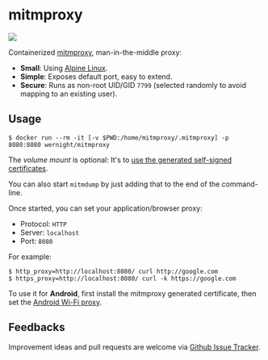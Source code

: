 # mitmproxy

[![](https://badge.imagelayers.io/wernight/mitmproxy:latest.svg)](https://imagelayers.io/?images=wernight/mitmproxy:latest 'Get your own badge on imagelayers.io')

Containerized [mitmproxy](https://mitmproxy.org/), man-in-the-middle proxy:

 * **Small**: Using [Alpine Linux](https://hub.docker.com/_/alpine/).
 * **Simple**: Exposes default port, easy to extend.
 * **Secure**: Runs as non-root UID/GID `7799` (selected randomly to avoid mapping to an existing user).


## Usage

    $ docker run --rm -it [-v $PWD:/home/mitmproxy/.mitmproxy] -p 8080:8080 wernight/mitmproxy

The *volume mount* is optional: It's to [use the generated self-signed certificates](https://mitmproxy.org/doc/certinstall.html).

You can also start `mitmdump` by just adding that to the end of the command-line.

Once started, you can set your application/browser proxy:

  * Protocol: `HTTP`
  * Server: `localhost`
  * Port: `8080`

For example:

    $ http_proxy=http://localhost:8080/ curl http://google.com
    $ https_proxy=http://localhost:8080/ curl -k https://google.com

To use it for **Android**, first install the mitmproxy generated certificate, then set the [Android Wi-Fi proxy](http://stackoverflow.com/a/21069032/167897).


## Feedbacks

Improvement ideas and pull requests are welcome via
[Github Issue Tracker](https://github.com/wernight/docker-mitmproxy/issues).
